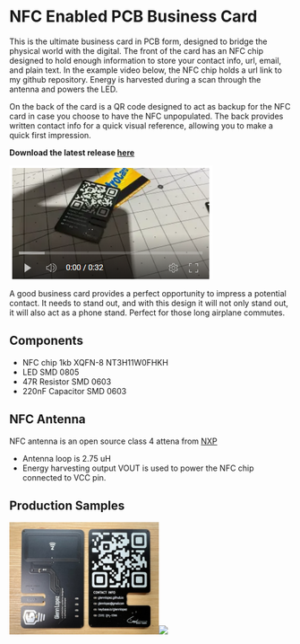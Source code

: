 # NFC Enabled PCB Business Card
This is the ultimate business card in PCB form, designed to bridge the physical world with the digital. The front of the card has an NFC chip designed to hold enough information to store your contact info, url, email, and plain text. In the example video below, the NFC chip holds a url link to my github repository. Energy is harvested during a scan through the antenna and powers the LED. 

On the back of the card is a QR code designed to act as backup for the NFC card in case you choose to have the NFC unpopulated. The back provides written contact info for a quick visual reference, allowing you to make a quick first impression.


<b>Download the latest release [here](https://github.com/glennlopez/PCBusinessCard.EDA/releases)</b>

[![GLENN LOPEZ PCB CARD](https://github.com/glennlopez/PCBusinessCard.EDA/blob/main/README/YouTube_Thumbnail.png)](https://youtu.be/cRTNIuY9tVg "Glenn Lopez PCB Card")


A good business card provides a perfect opportunity to impress a potential contact. It needs to stand out, and with this design it will not only stand out, it will also act as a phone stand. Perfect for those long airplane commutes.


## Components
- NFC chip 1kb XQFN-8 NT3H11W0FHKH
- LED SMD 0805
- 47R Resistor SMD 0603
- 220nF Capacitor SMD 0603

## NFC Antenna
NFC antenna is an open source class 4 attena from [NXP](https://www.themobileknowledge.com/wp-content/uploads/2018/07/02-Webinar-slies-Antenna-design-for-NTAG-I2C-plus.pdf)
- Antenna loop is 2.75 uH
- Energy harvesting output VOUT is used to power the NFC chip connected to VCC pin.

## Production Samples
<img src="https://github.com/glennlopez/PCBusinessCard.EDA/blob/main/README/Photos/IMG_6034.jpg?raw=true" data-canonical-src="https://github.com/glennlopez/PCBusinessCard.EDA/blob/main/README/Photos/IMG_6034.jpg?raw=true" height="200"  /><img src="https://user-images.githubusercontent.com/3073676/212498082-4e5903aa-a640-4a2a-94f7-8c74bec80546.png" data-canonical-src="[https://github.com/glennlopez/PCBusinessCard.EDA/blob/main/README/Photos/IMG_6034.jpg?raw=true](https://user-images.githubusercontent.com/3073676/212498082-4e5903aa-a640-4a2a-94f7-8c74bec80546.png)" height="200"  />


